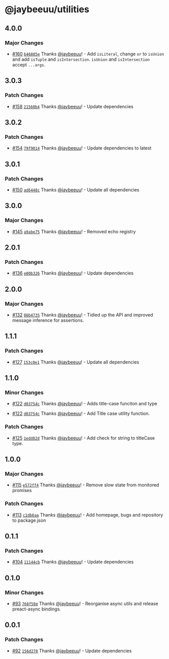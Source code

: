 # @jaybeeuu/utilities

## 4.0.0

### Major Changes

- [#160](https://github.com/jaybeeuu/jaybeeuu-dev/pull/160) [`b46885e`](https://github.com/jaybeeuu/jaybeeuu-dev/commit/b46885ea1ad24a58544129c4b8a88f23a122b623) Thanks [@jaybeeuu](https://github.com/jaybeeuu)! - Add `isLiteral`, change `or` to `isUnion` and add `isTuple` and `isIntersection`.
  `isUnion` and `isIntersection` accept `...args`.

## 3.0.3

### Patch Changes

- [#158](https://github.com/jaybeeuu/jaybeeuu-dev/pull/158) [`21560b4`](https://github.com/jaybeeuu/jaybeeuu-dev/commit/21560b43ec34fe5e036f15e66001b2def2fd94f6) Thanks [@jaybeeuu](https://github.com/jaybeeuu)! - Update dependencies

## 3.0.2

### Patch Changes

- [#154](https://github.com/jaybeeuu/jaybeeuu-dev/pull/154) [`79f9014`](https://github.com/jaybeeuu/jaybeeuu-dev/commit/79f9014a0fc3c8c446a455c719ee3ee38cbcc518) Thanks [@jaybeeuu](https://github.com/jaybeeuu)! - Update dependencies to latest

## 3.0.1

### Patch Changes

- [#150](https://github.com/jaybeeuu/jaybeeuu-dev/pull/150) [`ad6448c`](https://github.com/jaybeeuu/jaybeeuu-dev/commit/ad6448ca1c078f6d855840ee32afd76e95c855ee) Thanks [@jaybeeuu](https://github.com/jaybeeuu)! - Update all dependencies

## 3.0.0

### Major Changes

- [#145](https://github.com/jaybeeuu/jaybeeuu-dev/pull/145) [`a9abe75`](https://github.com/jaybeeuu/jaybeeuu-dev/commit/a9abe7579d6999fda80205094c9340ea460e3738) Thanks [@jaybeeuu](https://github.com/jaybeeuu)! - Removed echo registry

## 2.0.1

### Patch Changes

- [#136](https://github.com/jaybeeuu/jaybeeuu-dev/pull/136) [`e00b326`](https://github.com/jaybeeuu/jaybeeuu-dev/commit/e00b32650f2b67041968e4de4034bcbb0cbc1bdb) Thanks [@jaybeeuu](https://github.com/jaybeeuu)! - Update dependencies

## 2.0.0

### Major Changes

- [#132](https://github.com/jaybeeuu/jaybeeuu-dev/pull/132) [`86b4735`](https://github.com/jaybeeuu/jaybeeuu-dev/commit/86b4735768940e2be39234e39f530a6aeeccbc2b) Thanks [@jaybeeuu](https://github.com/jaybeeuu)! - Tidied up the API and improved message inference for assertions.

## 1.1.1

### Patch Changes

- [#127](https://github.com/jaybeeuu/jaybeeuu-dev/pull/127) [`153c0e1`](https://github.com/jaybeeuu/jaybeeuu-dev/commit/153c0e190ca5ae677ddb0556ff5305c2c8916163) Thanks [@jaybeeuu](https://github.com/jaybeeuu)! - Update all dependencies

## 1.1.0

### Minor Changes

- [#122](https://github.com/jaybeeuu/jaybeeuu-dev/pull/122) [`d03754c`](https://github.com/jaybeeuu/jaybeeuu-dev/commit/d03754cf9ca4a0b8454fc8d67bb47223bca8088d) Thanks [@jaybeeuu](https://github.com/jaybeeuu)! - Adds title-case funciton and type

- [#122](https://github.com/jaybeeuu/jaybeeuu-dev/pull/122) [`d03754c`](https://github.com/jaybeeuu/jaybeeuu-dev/commit/d03754cf9ca4a0b8454fc8d67bb47223bca8088d) Thanks [@jaybeeuu](https://github.com/jaybeeuu)! - Add Title case utility function.

### Patch Changes

- [#125](https://github.com/jaybeeuu/jaybeeuu-dev/pull/125) [`1edd82d`](https://github.com/jaybeeuu/jaybeeuu-dev/commit/1edd82dbef12a5714a4ded8503f08e34a310a6d4) Thanks [@jaybeeuu](https://github.com/jaybeeuu)! - Add check for string to titleCase type.

## 1.0.0

### Major Changes

- [#115](https://github.com/jaybeeuu/jaybeeuu-dev/pull/115) [`e572ff4`](https://github.com/jaybeeuu/jaybeeuu-dev/commit/e572ff48b30395d00d747bd3a76a988f251c2786) Thanks [@jaybeeuu](https://github.com/jaybeeuu)! - Remove slow state from monitored promises

### Patch Changes

- [#113](https://github.com/jaybeeuu/jaybeeuu-dev/pull/113) [`c1db6aa`](https://github.com/jaybeeuu/jaybeeuu-dev/commit/c1db6aa956a8ee8a1eb6384587e56166a24cf909) Thanks [@jaybeeuu](https://github.com/jaybeeuu)! - Add homepage, bugs and repository to package.json

## 0.1.1

### Patch Changes

- [#104](https://github.com/jaybeeuu/jaybeeuu-dev/pull/104) [`11144cb`](https://github.com/jaybeeuu/jaybeeuu-dev/commit/11144cbe8a0b3eb65f0549a082f2d7668a10fe75) Thanks [@jaybeeuu](https://github.com/jaybeeuu)! - Update dependencies

## 0.1.0

### Minor Changes

- [#93](https://github.com/jaybeeuu/jaybeeuu-dev/pull/93) [`768f58e`](https://github.com/jaybeeuu/jaybeeuu-dev/commit/768f58e3a311e89fc2491029bcc2fd5c3e4af686) Thanks [@jaybeeuu](https://github.com/jaybeeuu)! - Reorganise async utils and release preact-async bindings.

## 0.0.1

### Patch Changes

- [#92](https://github.com/jaybeeuu/jaybeeuu-dev/pull/92) [`156d278`](https://github.com/jaybeeuu/jaybeeuu-dev/commit/156d278a0956cb4ef6e30f9df370f3c95aa7b93a) Thanks [@jaybeeuu](https://github.com/jaybeeuu)! - Update dependencies
